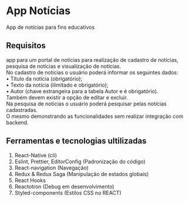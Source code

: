 # App Notícias
App de notícias para fins educativos

## Requisitos 
app para um portal de notícias para realização de cadastro de notícias, pesquisa de notícias e visualização de notícias.  
No cadastro de notícias o usuário poderá informar os seguintes dados:   
•	Título da notícia (obrigatório);  
•	Texto da notícia (ilimitado e obrigatório);  
•	Autor (chave estrangeira para a tabela Autor e é obrigatório).   
Também devem existir a opção de editar e excluir.  
Na pesquisa de notícias o usuário poderá pesquisar pelas notícias cadastradas.  
O mesmo demonstrando as funcionalidades sem realizar integração com backend. 

## Ferramentas e tecnologias ultilizadas
1. React-Native (cli)
2. Eslint, Prettier, EditorConfig (Padronização do código)
3. React-navigation (Navegação)
4. Redux & Redux Saga (Manipulação de estados globais)
5. React Hooks
6. Reactotron (Debug em desenvolvimento)
7. Styled-components (Estilos CSS no REACT)
